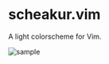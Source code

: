 # scheakur.vim

A light colorscheme for Vim.

![sample](https://www.evernote.com/shard/s71/sh/dbc5803e-c06d-4f9c-b552-62bfecba152d/08d88c1e1099c42cecb6e57de6b6147c/deep/0/vim-scheakur.png)

